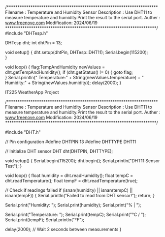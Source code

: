 /**********************************************************************
  Filename    : Temperature and Humidity Sensor
  Description : Use DHT11 to measure temperature and humidity.Print the result to the serial port.
  Auther      : www.freenove.com
  Modification: 2024/06/19
**********************************************************************/
#include "DHTesp.h"

DHTesp dht;
int dhtPin = 13;

void setup() {
  dht.setup(dhtPin, DHTesp::DHT11);
  Serial.begin(115200);          
}

void loop() {
  flag:TempAndHumidity newValues = dht.getTempAndHumidity();
  if (dht.getStatus() != 0) {
    goto flag;               
  }
  Serial.println(" Temperature:" + String(newValues.temperature) + 
  " Humidity:" + String(newValues.humidity));
  delay(2000);
}


IT225 WeatherApp Project

/**********************************************************************
  Filename    : Temperature and Humidity Sensor
  Description : Use DHT11 to measure temperature and humidity.Print the result to the serial port.
  Auther      : www.freenove.com
  Modification: 2024/06/19
**********************************************************************/

#include "DHT.h"

// Pin configuration
#define DHTPIN 13
#define DHTTYPE DHT11

// Initialize DHT sensor
DHT dht(DHTPIN, DHTTYPE);

void setup() {
  Serial.begin(115200);
  dht.begin();
  Serial.println("DHT11 Sensor Test");
}

void loop() {
  float humidity = dht.readHumidity();
  float tempC = dht.readTemperature();
  float tempF = dht.readTemperature(true);

  // Check if readings failed
  if (isnan(humidity) || isnan(tempC) || isnan(tempF)) {
    Serial.println("Failed to read from DHT sensor!");
    return;
  }

  Serial.print("Humidity: ");
  Serial.print(humidity);
  Serial.print("%  |  ");
  
  Serial.print("Temperature: ");
  Serial.print(tempC);
  Serial.print("°C / ");
  Serial.print(tempF);
  Serial.println("°F");

  delay(2000); // Wait 2 seconds between measurements
}
